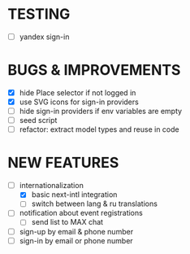 # TESTING
- [ ] yandex sign-in

# BUGS & IMPROVEMENTS
- [x] hide Place selector if not logged in
- [x] use SVG icons for sign-in providers
- [ ] hide sign-in providers if env variables are empty
- [ ] seed script
- [ ] refactor: extract model types and reuse in code

# NEW FEATURES
- [ ] internationalization
  - [x] basic next-intl integration
  - [ ] switch between lang & ru translations
- [ ] notification about event registrations
  - [ ] send list to MAX chat 
- [ ] sign-up by email & phone number 
- [ ] sign-in by email or phone number
